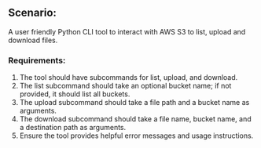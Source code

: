 <h2>Scenario:</h2>
A user friendly Python CLI tool to interact with AWS S3 to list, upload and download files.

<h3>Requirements:</h3>
<ol>
<li>The tool should have subcommands for list, upload, and download.</li>
<li>The list subcommand should take an optional bucket name; if not provided, it should list all buckets.</li>
<li>The upload subcommand should take a file path and a bucket name as arguments.</li>
<li>The download subcommand should take a file name, bucket name, and a destination path as arguments.</li>
<li>Ensure the tool provides helpful error messages and usage instructions.</li>
</ol>